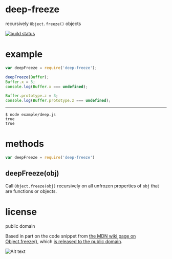 # deep-freeze

recursively `Object.freeze()` objects

[![build status](https://secure.travis-ci.org/substack/deep-freeze.png)](http://travis-ci.org/substack/deep-freeze)

# example

``` js
var deepFreeze = require('deep-freeze');

deepFreeze(Buffer);
Buffer.x = 5;
console.log(Buffer.x === undefined);

Buffer.prototype.z = 3;
console.log(Buffer.prototype.z === undefined);
```

***

```
$ node example/deep.js
true
true
```

# methods

``` js
var deepFreeze = require('deep-freeze')
```

## deepFreeze(obj)

Call `Object.freeze(obj)` recursively on all unfrozen properties of `obj` that
are functions or objects.

# license

public domain

Based in part on the code snippet from
[the MDN wiki page on Object.freeze()](https://developer.mozilla.org/en-US/docs/JavaScript/Reference/Global_Objects/Object/freeze),
which
[is released to the public domain](https://developer.mozilla.org/en-US/docs/Project:Copyrights).

![Alt text](http://vignette3.wikia.nocookie.net/batman/images/c/c6/Freezearnold.jpg/revision/latest?cb=20111105030311 "Mr Freeze")